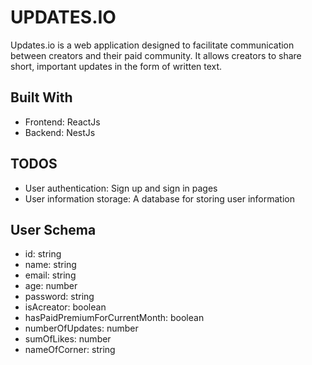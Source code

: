 # UPDATES.IO

Updates.io is a web application designed to facilitate communication between creators and their paid community. It allows creators to share short, important updates in the form of written text.

## Built With

- Frontend: ReactJs
- Backend: NestJs

## TODOS

- User authentication: Sign up and sign in pages
- User information storage: A database for storing user information

## User Schema

- id: string
- name: string
- email: string
- age: number
- password: string
- isAcreator: boolean
- hasPaidPremiumForCurrentMonth: boolean
- numberOfUpdates: number
- sumOfLikes: number
- nameOfCorner: string
